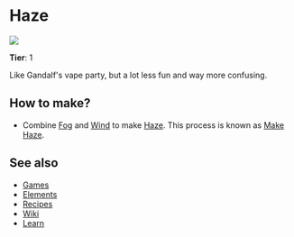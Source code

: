 # Haze

![](/wiki/images/item.haze.png)

**Tier**: 1

Like Gandalf's vape party, but a lot less fun and way more confusing.

## How to make?

* Combine [Fog](/wiki/elements/fog) and [Wind](/wiki/elements/wind) to make [Haze](/wiki/elements/haze). This process is known as [Make Haze](/wiki/recipes/make-haze).

## See also

* [Games](/wiki/games)
* [Elements](/wiki/elements)
* [Recipes](/wiki/recipes)
* [Wiki](/wiki/index)
* [Learn](/learn/index)